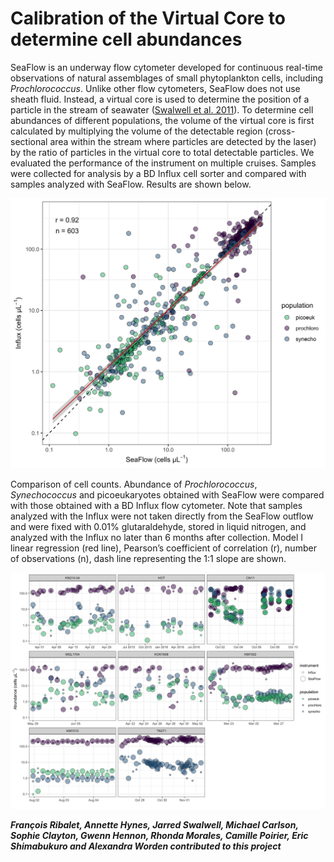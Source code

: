 # Calibration of the Virtual Core to determine cell abundances
SeaFlow is an underway flow cytometer developed for continuous real-time observations of natural assemblages of small phytoplankton cells, including <i>Prochlorococcus</i>. Unlike other flow cytometers, SeaFlow does not use sheath fluid. Instead, a virtual core is used to determine the position of a particle in the stream of seawater ([Swalwell et al. 2011](https://doi.org/10.4319/lom.2011.9.466)). To determine cell abundances of different populations, the volume of the virtual core is first calculated by multiplying the volume of the detectable region (cross-sectional area within the stream where particles are detected by the laser) by the ratio of particles in the virtual core to total detectable particles. We evaluated the performance of the instrument on multiple cruises. Samples were collected for analysis by a BD Influx cell sorter and compared with samples analyzed with SeaFlow. Results are shown below.

![alt text](2.cruise_calibration/SeaFlowInflux-correlation.png "Comparison of cell count for Prochlorococcus, Synechococcus and picoeukaryotes obtained by SeaFlow and Influx flow cytometer")

Comparison of cell counts. Abundance of <i>Prochlorococcus</i>, <i>Synechococcus</i> and picoeukaryotes obtained with SeaFlow were compared with those obtained with a BD Influx flow cytometer. Note that samples analyzed with the Influx were not taken directly from the SeaFlow outflow and were fixed with 0.01% glutaraldehyde, stored in liquid nitrogen, and analyzed with the Influx no later than 6 months after collection. Model I linear regression (red line), Pearson’s coefficient of correlation (r), number of observations (n), dash line representing the 1:1 slope are shown.

![alt text](2.cruise_calibration/SeaFlowInflux-CRUISEcomparison.png "Comparison of cell count for Prochlorococcus, Synechococcus and picoeukaryotes for each cruise obtained by SeaFlow and Influx flow cytometer")

***François Ribalet, Annette Hynes, Jarred Swalwell, Michael Carlson, Sophie Clayton, Gwenn Hennon, Rhonda Morales, Camille Poirier, Eric Shimabukuro and Alexandra Worden contributed to this project***

